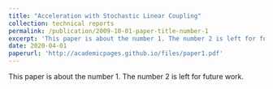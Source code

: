 ```yaml
---
title: "Acceleration with Stochastic Linear Coupling"
collection: technical reports
permalink: /publication/2009-10-01-paper-title-number-1
excerpt: 'This paper is about the number 1. The number 2 is left for future work.'
date: 2020-04-01
paperurl: 'http://academicpages.github.io/files/paper1.pdf'
---
```

This paper is about the number 1. The number 2 is left for future work.
